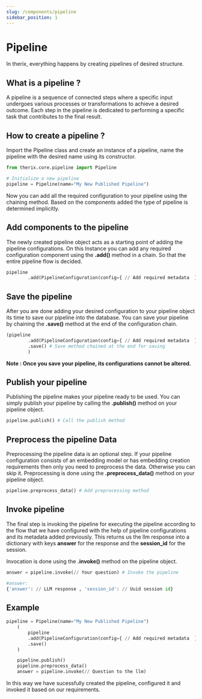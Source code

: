 ```yaml
---
slug: /components/pipeline
sidebar_position: 1
---
```


# Pipeline

In therix, everything happens by creating pipelines of desired structure.

## What is a pipeline ?

A pipeline is a sequence of connected steps where a specific input undergoes various processes or transformations to achieve a desired outcome. Each step in the pipeline is dedicated to performing a specific task that contributes to the final result.

## How to create a pipeline ?

Import the Pipeline class and create an instance of a pipeline, name the pipeline with the desired name using its constructor.

```python
from therix.core.pipeline import Pipeline

# Initialize a new pipeline
pipeline = Pipeline(name="My New Published Pipeline")
```

Now you can add all the required configuration to your pipeline using the chaining method. Based on the components added the type of pipeline is determined implicitly.

## Add components to the pipeline

The newly created pipeline object acts as a starting point of adding the pipeline configurations. On this Instance you can add any required configuration component using the **.add()** method in a chain. So that the entire pipeline flow is decided.

```python
pipeline
        .add(PipelineConfiguration(config={ // Add required metadata  })) # Chaining add method to add configuration
```

## Save the pipeline

After you are done adding your desired configuration to your pipeline object its time to save our pipeline into the database. You can save your pipeline by chaining the **.save()** method at the end of the configuration chain.

```python
(pipeline
        .add(PipelineConfiguration(config={ // Add required metadata  }))
        .save() # Save method chained at the end for saving
        )
```

**Note : Once you save your pipeline, its configurations cannot be altered.**

## Publish your pipeline

Publishing the pipeline makes your pipeline ready to be used. You can simply publish your pipeline by calling the **.publish()** method on your pipeline object.

```python
pipeline.publish() # Call the publish method
```

## Preprocess the pipeline Data

Preprocessing the pipeline data is an optional step. If your pipeline configuration consists of an embedding model or has embedding creation requirements then only you need to preprocess the data. Otherwise you can skip it.
Preprocessing is done using the **.preprocess_data()** method on your pipeline object.

```python
pipeline.preprocess_data() # Add preprocessing method
```

## Invoke pipeline

The final step is invoking the pipeline for executing the pipeline according to the flow that we have configured with the help of pipeline configurations and its metadata added previously. This returns us the llm response into a dictionary with keys **answer** for the response and the **session_id** for the session.

Invocation is done using the **.invoke()** method on the pipeline object.

```python
answer = pipeline.invoke(// Your question) # Invoke the pipeline

#answer:
{'answer': // LLM response , 'session_id': // Uuid session id}
```

## Example

```python
pipeline = Pipeline(name="My New Published Pipeline")
    (
        pipeline
        .add(PipelineConfiguration(config={ // Add required metadata  })) // Add required configurations
        .save()
    )

    pipeline.publish()
    pipeline.preprocess_data()
    answer = pipeline.invoke(// Question to the llm)
```
In this way we have sucessfully created the pipeline, configured it and invoked it based on our requirements.